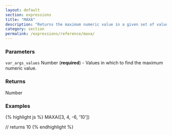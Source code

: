```yaml
---
layout: default
section: expressions
title: "MAXA"
description: "Returns the maximum numeric value in a given set of values."
category: section
permalink: /expressions/reference/maxa/
---
```


### Parameters

`var_args_values` Number (__required__) - Values in which to find the maximum numeric value.

### Returns

Number

### Examples

{% highlight js %}
MAXA([3, 4, -6, '10'])

// returns 10
{% endhighlight %}